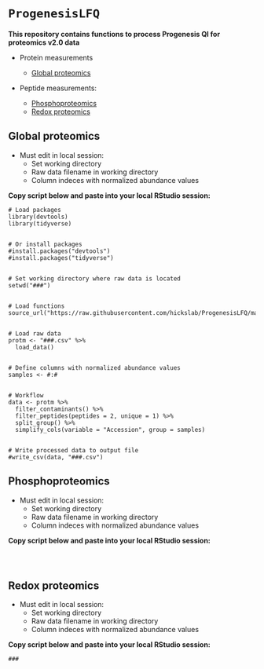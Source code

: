 # `ProgenesisLFQ`

**This repository contains functions to process Progenesis QI for proteomics v2.0 data**
* Protein measurements
  + [Global proteomics](https://github.com/hickslab/ProgenesisLFQ#global-proteomics)
  
* Peptide measurements:
  + [Phosphoproteomics](https://github.com/hickslab/ProgenesisLFQ#phosphoproteomics)
  + [Redox proteomics](https://github.com/hickslab/ProgenesisLFQ#redox-proteomics)

## Global proteomics
* Must edit in local session:
  + Set working directory
  + Raw data filename in working directory
  + Column indeces with normalized abundance values

**Copy script below and paste into your local RStudio session:**

```{r}
# Load packages
library(devtools)
library(tidyverse)


# Or install packages
#install.packages("devtools")
#install.packages("tidyverse")


# Set working directory where raw data is located
setwd("###")


# Load functions 
source_url("https://raw.githubusercontent.com/hickslab/ProgenesisLFQ/master/EWM_ProgenesisLFQ_Global.R")


# Load raw data
protm <- "###.csv" %>%
  load_data()


# Define columns with normalized abundance values
samples <- #:#


# Workflow
data <- protm %>%
  filter_contaminants() %>%
  filter_peptides(peptides = 2, unique = 1) %>%
  split_group() %>%
  simplify_cols(variable = "Accession", group = samples)
  

# Write processed data to output file
#write_csv(data, "###.csv")

```

## Phosphoproteomics
* Must edit in local session:
  + Set working directory
  + Raw data filename in working directory
  + Column indeces with normalized abundance values

**Copy script below and paste into your local RStudio session:**

```{r}



```

## Redox proteomics
* Must edit in local session:
  + Set working directory
  + Raw data filename in working directory
  + Column indeces with normalized abundance values

**Copy script below and paste into your local RStudio session:**

```{r}
###
```

